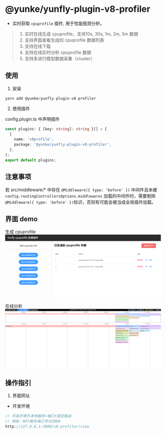 # @yunke/yunfly-plugin-v8-profiler

- 实时获取 `cpuprofile` 插件, 用于性能瓶颈分析。

> 1. 实时在线生成 cpuprofile，支持10s, 30s, 1m, 2m, 5m 数据
> 2. 支持界面查看生成的 cpuprofile 数据列表
> 3. 支持在线下载
> 4. 支持在线实时分析 cpuprofile 数据
> 5. 支持多进行模型数据采集（cluster）

## 使用

1. 安装

```ts
yarn add @yunke/yunfly-plugin-v8-profiler
```

2. 使用插件

config.plugin.ts 中声明插件

```ts
const plugins: { [key: string]: string }[] = [
  {
    name: 'v8profile',
    package: '@yunke/yunfly-plugin-v8-profiler',
  },
];
export default plugins;
```

## 注意事项

若 src/middleware/* 中存在 `@Middleware({ type: 'before' })` 中间件且未被 `config.routingControllersOptions.middlewares` 加载的中间件时，需要剔除`@Middleware({ type: 'before' })`标识，否则有可能会被当成全局插件加载。

## 界面 demo

生成 cpuprofile
![cpuprofile](https://github.com/yunke-yunfly/yunfly-plugin-v8-profiler/blob/master/img/1672737934692-image.png?raw=true)

在线分析
![在线分析](https://github.com/yunke-yunfly/yunfly-plugin-v8-profiler/blob/master/img/1672738014201-image.png?raw=true)

## 操作指引

1. 界面网址

- 开发环境

```ts
// 开发环境为本地服务+端口+固定路由
// 例如：BFF服务端口号为3000
http://127.0.0.1:3000/v8-profiler/view
```

